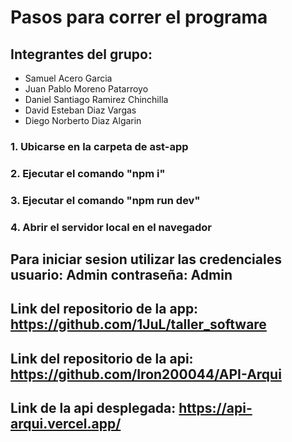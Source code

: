 # Pasos para correr el programa
## Integrantes del grupo:
- Samuel Acero Garcia
- Juan Pablo Moreno Patarroyo
- Daniel Santiago Ramirez Chinchilla
- David Esteban Diaz Vargas
- Diego Norberto Diaz Algarin

### 1. Ubicarse en la carpeta de ast-app
### 2. Ejecutar el comando "npm i"
### 3. Ejecutar el comando "npm run dev"
### 4. Abrir el servidor local en el navegador

## Para iniciar sesion utilizar las credenciales usuario: Admin contraseña: Admin

## Link del repositorio de la app: https://github.com/1JuL/taller_software
## Link del repositorio de la api: https://github.com/Iron200044/API-Arqui
## Link de la api desplegada: https://api-arqui.vercel.app/
